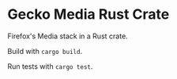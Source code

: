 # Gecko Media Rust Crate

Firefox's Media stack in a Rust crate.

Build with `cargo build`.

Run tests with `cargo test`.
